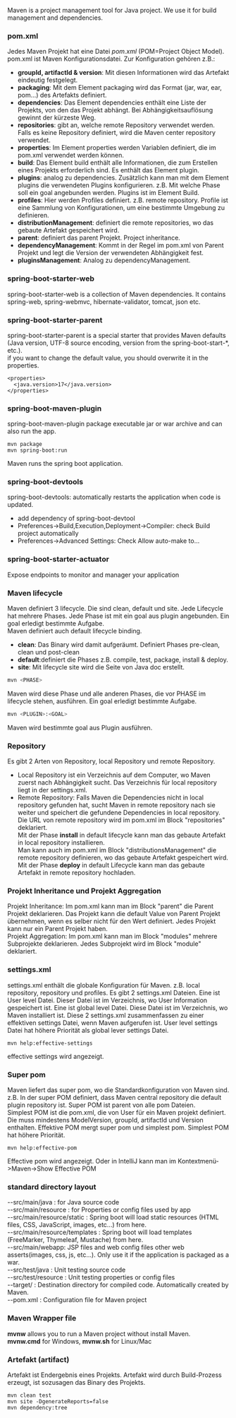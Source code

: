 Maven is a project management tool for Java project. We use it for build management and dependencies.<br> 

### pom.xml
Jedes Maven Projekt hat eine Datei *pom.xml* (POM=Project Object Model). pom.xml ist Maven Konfigurationsdatei.
Zur Konfiguration gehören z.B.:
- **groupId, artifactId & version**: Mit diesen Informationen wird das Artefakt eindeutig festgelegt.<br>
- **packaging**: Mit dem Element packaging wird das Format (jar, war, ear, pom...) des Artefakts definiert.<br>
- **dependencies**: Das Element dependencies enthält eine Liste der Projekts, von den das Projekt abhängt. Bei Abhängigkeitsauflösung gewinnt der kürzeste Weg.<br>
- **repositories**: gibt an, welche remote Repository verwendet werden. Falls es keine Repository definiert, wird die Maven center repository verwendet.
- **properties**: Im Element properties werden Variablen definiert, die im pom.xml verwendet werden können.
- **build**: Das Element build enthält alle Informationen, die zum Erstellen eines Projekts erforderlich sind. Es enthält das Element plugin.
- **plugins**: analog zu dependencies. Zusätzlich kann man mit dem Element plugins die verwendeten Plugins konfigurieren. z.B. Mit welche Phase soll ein goal angebunden werden. Plugins ist im Element Build.
-  **profiles**: Hier werden Profiles definiert. z.B. remote repository. Profile ist eine Sammlung von Konfigurationen, um eine bestimmte Umgebung zu definieren.
- **distributionManagement**: definiert die remote repositories, wo das gebaute Artefakt gespeichert wird.
- **parent**: definiert das parent Projekt. Project inheritance.
- **dependencyManagement**: Kommt in der Regel im pom.xml von Parent Projekt und legt die Version der verwendeten Abhängigkeit fest.
- **pluginsManagement**: Analog zu dependencyManagement.

### spring-boot-starter-web
spring-boot-starter-web is a collection of Maven dependencies. It contains spring-web, spring-webmvc, hibernate-validator, tomcat, json etc.

### spring-boot-starter-parent
spring-boot-starter-parent is a special starter that provides Maven defaults (Java version, UTF-8 source encoding, version from the spring-boot-start-*,  etc.).<br>
if you want to change the default value, you should overwrite it in the properties.
```
<properties>
  <java.version>17</java.version>
</properties>
```

### spring-boot-maven-plugin 
spring-boot-maven-plugin package executable jar or war archive and can also run the app.
```
mvn package
mvn spring-boot:run
```
Maven runs the spring boot application.

### spring-boot-devtools
spring-boot-devtools: automatically restarts the application when code is updated. 
- add dependency of spring-boot-devtool
- Preferences->Build,Execution,Deployment->Compiler: check Build project automatically
- Preferences->Advanced Settings: Check Allow auto-make to...

### spring-boot-starter-actuator
Expose endpoints to monitor and manager your application

### Maven lifecycle
Maven definiert 3 lifecycle. Die sind clean, default und site. Jede Lifecycle hat mehrere Phases. Jede Phase ist mit ein goal aus plugin angebunden. Ein goal erledigt bestimmte Aufgabe.<br>
Maven definiert auch default lifecycle binding.<br> 
- **clean**: Das Binary wird damit aufgeräumt. Definiert Phases pre-clean, clean und post-clean
- **default**:definiert die Phases z.B. compile, test, package, install & deploy.
- **site**: Mit lifecycle site wird die Seite von Java doc erstellt.

```sh
mvn <PHASE>
```
Maven wird diese Phase und alle anderen Phases, die vor PHASE im lifecycle stehen, ausführen. 
Ein goal erledigt bestimmte Aufgabe.
```sh
mvn <PLUGIN>:<GOAL>
```
Maven wird bestimmte goal aus Plugin ausführen.

### Repository
Es gibt 2 Arten von Repository, local Repository und remote Repository. <br>
- Local Repository ist ein Verzeichnis auf dem Computer, wo Maven zuerst nach Abhängigkeit sucht. Das Verzeichnis für local repository liegt in der settings.xml.
- Remote Repository: Falls Maven die Dependencies nicht in local repository gefunden hat, sucht Maven in remote repository nach sie weiter und speichert die gefundene Dependencies in local repository.<br>
Die URL von remote repository wird im pom.xml im Block "repositories" deklariert. <br>
Mit der Phase **install** in default lifecycle kann man das gebaute Artefakt in local repository installieren.<br>
Man kann auch im pom.xml im Block "distributionsManagement" die remote repository definieren, wo das gebaute Artefakt gespeichert wird.<br>
Mit der Phase **deploy** in default Lifecycle kann man das gebaute Artefakt in remote repository hochladen.

### Projekt Inheritance und Projekt Aggregation
Projekt Inheritance: Im pom.xml kann man im Block "parent" die Parent Projekt deklarieren. Das Projekt kann die default Value von Parent Projekt übernehmen, wenn es selber nicht für den Wert definiert. Jedes Projekt kann nur ein Parent Projekt haben.<br>
Projekt Aggregation: Im pom.xml kann man im Block "modules" mehrere Subprojekte deklarieren. Jedes Subprojekt wird im Block "module" deklariert.

### settings.xml
settings.xml enthält die globale Konfiguration für Maven. z.B. local repository, repository und profiles. Es gibt 2 settings.xml Dateien. Eine ist User level Datei. Dieser Datei ist im Verzeichnis, wo User Information gespeichert ist. Eine ist global level Datei. Diese Datei ist im Verzeichnis, wo Maven installiert ist. Diese 2 settings.xml zusammenfassen zu einer effektiven settings Datei, wenn Maven aufgerufen ist. User level settings Datei hat höhere Priorität als global lever settings Datei.
```
mvn help:effective-settings
```
effective settings wird angezeigt.

### Super pom
Maven liefert das super pom, wo die Standardkonfiguration von Maven sind. z.B. In der super POM definiert, dass Maven central repository die default plugin repository ist. Super POM ist parent von alle pom Dateien.<br>
Simplest POM ist die pom.xml, die von User für ein Maven projekt definiert. Die muss mindestens ModelVersion, groupId, artifactId und Version enthalten. Effektive POM mergt super pom und simplest pom. Simplest POM hat höhere Priorität.
```
mvn help:effective-pom
```
Effective pom wird angezeigt. Oder in IntelliJ kann man im Kontextmenü->Maven->Show Effective POM

### standard directory layout
--src/main/java : for Java source code<br>
--src/main/resource : for Properties or config files used by app<br>
--src/main/resource/static : Spring boot will load static resources (HTML files, CSS, JavaScript, images, etc...) from here.<br>
--src/main/resource/templates : Spring boot will load templates (FreeMarker, Thymeleaf, Mustache) from here. <br>
--src/main/webapp: JSP files and web config files other web asserts(images, css, js, etc...). Only use it if the application is packaged as a war.<br>
--src/test/java : Unit testing source code<br>
--src/test/resource : Unit testing properties or config files<br>
--target/ : Destination directory for compiled code. Automatically created by Maven.<br>
--pom.xml : Configuration file for Maven project<br>

### Maven Wrapper file
**mvnw** allows you to run a Maven project without install Maven.<br>
**mvnw.cmd** for Windows, **mvnw.sh** for Linux/Mac

### Artefakt (artifact)
Artefakt ist Endergebnis eines Projekts. Artefakt wird durch Build-Prozess erzeugt, ist sozusagen das Binary des Projekts.


```
mvn clean test
mvn site -DgenerateReports=false
mvn dependency:tree
```

